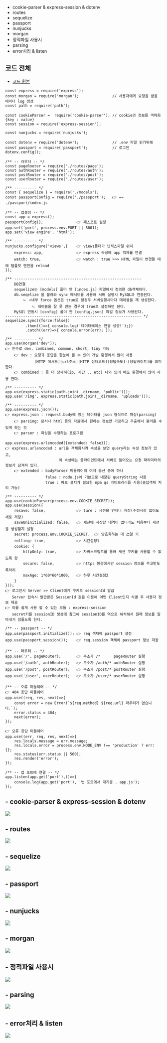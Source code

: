 - cookie-parser & express-session & dotenv
- routes
- sequelize
- passport
- nunjucks
- morgan
- 정적파일 사용시
- parsing
- error처리 & listen

## 코드 전체

- [코드 원본](https://github.com/hyeah0/Node.js/blob/main/05_Nodebird/app.js)

```
const express = require('express');
const morgan = require('morgan');               // 사용자에게 요청을 받을 때마다 log 생성
const path = require('path');

const cookieParser =  require('cookie-parser'); // cookie의 정보를 객체화 {key : value}
const session = require('express-session');

const nunjucks = require('nunjucks');

const dotenv = require('dotenv');               // .env 파일 읽기위해
const passport = require('passport');           // 로그인
dotenv.config();

/** -- 라우터 -- */
const pageRouter = require('./routes/page');
const authRouter = require('./routes/auth');
const postRouter = require('./routes/post');
const userRouter = require('./routes/user');

/** ---------- */
const { sequelize } = require('./models');
const passportConfig = require('./passport');   👉 == ./passport/index.js

/** -- 앱설정 -- */
const app = express();
passportConfig();               👉 패스포트 설정
app.set('port', process.env.PORT || 8001);
app.set('view engine', 'html');

/** ---------- */
nunjucks.configure('views',{    👉 views폴더가 넌적스파일 위치
    express: app,               👉 express 속성에 app 객체를 연결
    watch: true,                👉 watch : true >>> HTML 파일이 변경될 때에 템플릿 엔진을 reload
});

/** ---------------------------------------------------------
    DB연결
    sequelize는 [models] 폴더 안 [index.js] 파일에서 정의한 db객체이다.
    db.seqelize 을 불러와 sync 메서드를 사용해 서버 실행시 MySQL과 연동된다.
        ㄴ ⭐️내부 force 옵션은 true로 할경우 서버실행시마다 테이블을 재 생성한다.
            ㄴ 테이블을 잘 못 만든 경우에 true로 설정하면 된다.
    MySQl 연동시 [config] 폴더 안 [config.json] 파일 정보가 사용된다.
------------------------------------------------------------- */
sequelize.sync({force:false})
         .then(()=>{ console.log('데이터베이스 연결 성공!');})
         .catch((err)=>{ console.error(err); });

/** ---------- */
app.use(morgan('dev'));
👉 인수로 dev, combined, common, short, tiny 가능
    👉 dev : 요청과 응답을 한눈에 볼 수 있어 개발 환경에서 많이 사용
             [HTTP 메서드][url주소][HTTP 상태코드][응답속도]-[응답바이트]를 의미한다.
    👉 combined : 좀 더 상세히(ip, 시간 .. etc) 나와 있어 배포 환경에서 많이 사용 한다.

/** ---------- */
app.use(express.static(path.join(__dirname, 'public')));
app.use('/img', express.static(path.join(__dirname, 'uploads')));

/** ---------- */
app.use(express.json());
👉 express.json : request.body에 있는 데이터를 json 형식으로 파싱(parsing)
    👉 parsing: 문서나 html 등의 자료에서 원하는 정보만 가공하고 추출해서 불러올 수 있게 하는 것
    👉 parser : 파싱을 수행하는 프로그램

app.use(express.urlencoded({extended: false}));
👉 express.urlencoded : url을 객체화시켜 속성을 보면 query라는 속성 정보가 있고,
                        이 속성에는 클라이언트에서 서버로 들어오는 요청 파라미터의 정보가 담겨져 있다.
    👉 extended : bodyParser 미들웨어의 여러 옵션 중에 하나
                  false : node.js에 기본으로 내장된 queryString 사용
                  true : 따로 설치가 필요한 npm qs 라이브러리를 사용(중첩객체 처리 가능)

/** ---------- */
app.use(cookieParser(process.env.COOKIE_SECRET));
app.use(session({
    resave: false,              👉 ture : 세션을 언제나 저장(수정사항 없어도 새로 저장)
    saveUninitialized: false,   👉 세션에 저장할 내역이 없더라도 처음부터 세션을 생성할지 설정
    secret: process.env.COOKIE_SECRET,  👉 암호화하는 데 쓰일 키
    rolling: true,              👉 시간설정1
    cookie: {
        httpOnly: true,         👉 자바스크립트를 통해 세션 쿠키를 사용할 수 없도록 함
        secure: false,          👉 https 환경에서만 session 정보를 주고받도록처리
        maxAge: 1*60*60*1000,   👉 하루 시간설정2
    }
}));
👉 로그인시 Server >> Client에게 쿠키로 sessionId 발급
   Server 접속시 발급받은 SessionId 값을 이용해 어떤 Client인지 식별 후 사용자 정보 제공
👉 이를 쉽게 사용 할 수 있는 모듈 : express-session
   secret키를 sessionID 생성에 참고해 sessionID를 역으로 해석해서 원래 정보를 알아내기 힘들도록 한다.

/** -- passport -- */
app.use(passport.initialize()); 👉 req 객체에 passport 설정
app.use(passport.session());    👉 req.session 객체에 passport 정보 저장

/** -- 라우터 -- */
app.use('/', pageRouter);       👉 주소가 /*      pageRouter 실행
app.use('/auth', authRouter);   👉 주소가 /auth/* authRouter 실행
app.use('/post', postRouter);   👉 주소가 /post/* postRouter 실행
app.use('/user', userRouter);   👉 주소가 /user/* userRouter 실행

/** -- 오류 미들웨어 -- */
👉 404 응답 미들웨어
app.use((req, res, next)=>{
    const error = new Error(`${req.method} ${req.url} 라우터가 없습니다.`);
    error.status = 404;
    next(error);
});

👉 오류 응답 미들웨어
app.use((err, req, res, next)=>{
    res.locals.message = err.message;
    res.locals.error = process.env.NODE_ENV !== 'production' ? err: {};
    res.status(err.status || 500);
    res.render('error');
});

/** -- 앱 포트에 연결 -- */
app.listen(app.get('port'),()=>{
    console.log(app.get('port'), '번 포트에서 대기중.. app.js');
});
```

## - cookie-parser & express-session & dotenv

<img src="https://github.com/hyeah0/Node.js/blob/main/04_Express/img/express_app/app01_dotenv.png" widht="100%">
<br>

## - routes

<img src="https://github.com/hyeah0/Node.js/blob/main/04_Express/img/express_app/app02_routes.png" widht="100%">
<br>

## - sequelize

<img src="https://github.com/hyeah0/Node.js/blob/main/04_Express/img/express_app/app03_sequelize.png" widht="100%">
<br>

## - passport

<img src="https://github.com/hyeah0/Node.js/blob/main/04_Express/img/express_app/app04_passport.png" widht="100%">
<br>

## - nunjucks

<img src="https://github.com/hyeah0/Node.js/blob/main/04_Express/img/express_app/app05_nunjucks.png" widht="100%">
<br>

## - morgan

<img src="https://github.com/hyeah0/Node.js/blob/main/04_Express/img/express_app/app06_morgan.png" widht="100%">
<br>

## - 정적파일 사용시

<img src="https://github.com/hyeah0/Node.js/blob/main/04_Express/img/express_app/app07_static.png" widht="100%">
<br>

## - parsing

<img src="https://github.com/hyeah0/Node.js/blob/main/04_Express/img/express_app/app08_parsing.png" widht="100%">
<br>

## - error처리 & listen

<img src="https://github.com/hyeah0/Node.js/blob/main/04_Express/img/express_app/app09_error.png" widht="100%">
<br>
